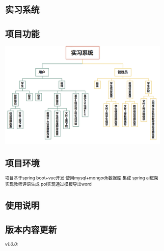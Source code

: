 # 实习系统
# 项目功能
![img.png](img.png)
# 项目环境
项目基于spring boot+vue开发
使用mysql+mongodb数据库
集成
spring ai框架实现教师评语生成
poi实现通过模板导出word
# 使用说明

# 版本内容更新
###### v1.0.0: